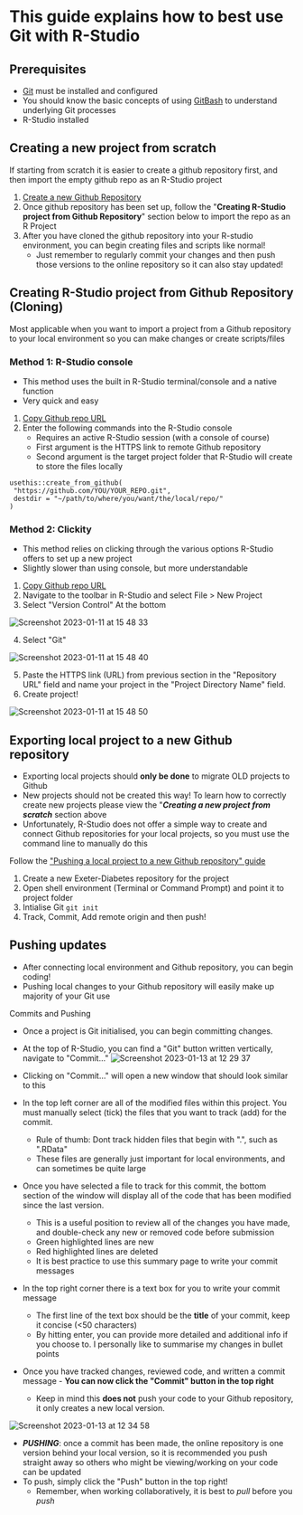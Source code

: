 # This guide explains how to best use Git with R-Studio

## Prerequisites
* [Git](https://github.com/Exeter-Diabetes/All-Github-Guides/blob/main/2-GithubConfig.md) must be installed and configured
* You should know the basic concepts of using [GitBash](https://github.com/Exeter-Diabetes/All-Github-Guides/blob/main/4-GitBash.md) to understand underlying Git processes
* R-Studio installed

## Creating a new project from scratch
If starting from scratch it is easier to create a github repository first, and then import the empty github repo as an R-Studio project

1. [Create a new Github Repository](https://github.com/Exeter-Diabetes/All-Github-Guides/blob/main/3-Repositories.md#creating-a-new-exeter-diabetes-github-repository)
2. Once github repository has been set up, follow the "**Creating R-Studio project from Github Repository**" section below to import the repo as an R Project
3. After you have cloned the github repository into your R-studio environment, you can begin creating files and scripts like normal!
   * Just remember to regularly commit your changes and then push those versions to the online repository so it can also stay updated!



## Creating R-Studio project from Github Repository (Cloning)
Most applicable when you want to import a project from a Github repository to your local environment so you can make changes or create scripts/files

### Method 1: R-Studio console
* This method uses the built in R-Studio terminal/console and a native function
* Very quick and easy

1. [Copy Github repo URL](https://github.com/Exeter-Diabetes/All-Github-Guides/blob/main/3-Repositories.md#cloning-a-github-repository-into-a-local-environment)
2. Enter the following commands into the R-Studio console
   * Requires an active R-Studio session (with a console of course)
   * First argument is the HTTPS link to remote Github repository
   * Second argument is the target project folder that R-Studio will create to store the files locally
 ```
 usethis::create_from_github(
  "https://github.com/YOU/YOUR_REPO.git",
  destdir = "~/path/to/where/you/want/the/local/repo/"
)
 ```


### Method 2: Clickity 
* This method relies on clicking through the various options R-Studio offers to set up a new project
* Slightly slower than using console, but more understandable 

1. [Copy Github repo URL](https://github.com/Exeter-Diabetes/All-Github-Guides/blob/main/3-Repositories.md#cloning-a-github-repository-into-a-local-environment)
2. Navigate to the toolbar in R-Studio and select File > New Project
3. Select "Version Control" At the bottom

![Screenshot 2023-01-11 at 15 48 33](https://user-images.githubusercontent.com/85688580/211852432-ca2fdb6a-64a2-4146-bb36-d12e278fddf1.png)

4. Select "Git"

![Screenshot 2023-01-11 at 15 48 40](https://user-images.githubusercontent.com/85688580/211852809-9b4c2527-ac56-420e-9638-71800ba26d8a.png)

5. Paste the HTTPS link (URL) from previous section in the "Repository URL" field and name your project in the "Project Directory Name" field.
6. Create project!

![Screenshot 2023-01-11 at 15 48 50](https://user-images.githubusercontent.com/85688580/211852913-4b0460e4-52f3-4107-a512-5a1fe1696dd7.png)



## Exporting local project to a new Github repository
* Exporting local projects should **only be done** to migrate OLD projects to Github
* New projects should not be created this way! To learn how to correctly create new projects please view the "**_Creating a new project from scratch_** section above
* Unfortunately, R-Studio does not offer a simple way to create and connect Github repositories for your local projects, so you must use the command line to manually do this

Follow the ["Pushing a local project to a new Github repository" guide](https://github.com/Exeter-Diabetes/All-Github-Guides/blob/main/3-Repositories.md#pushing-a-local-project-to-a-new-github-repository)
1. Create a new Exeter-Diabetes repository for the project
2. Open shell environment (Terminal or Command Prompt) and point it to project folder
3. Intialise Git ` git init `
4. Track, Commit, Add remote origin and then push!

## Pushing updates
* After connecting local environment and Github repository, you can begin coding!
* Pushing local changes to your Github repository will easily make up majority of your Git use

Commits and Pushing
* Once a project is Git initialised, you can begin committing changes.
* At the top of R-Studio, you can find a "Git" button written vertically, navigate to "Commit..."
![Screenshot 2023-01-13 at 12 29 37](https://user-images.githubusercontent.com/85688580/212321860-05cc701d-3aea-4eca-ad73-cd9432528155.png)

* Clicking on "Commit..." will open a new window that should look similar to this
* In the top left corner are all of the modified files within this project. You must manually select (tick) the files that you want to track (add) for the commit.
  * Rule of thumb: Dont track hidden files that begin with ".", such as ".RData"
  * These files are generally just important for local environments, and can sometimes be quite large
* Once you have selected a file to track for this commit, the bottom section of the window will display all of the code that has been modified since the last version.
  * This is a useful position to review all of the changes you have made, and double-check any new or removed code before submission
  * Green highlighted lines are new
  * Red highlighted lines are deleted
  * It is best practice to use this summary page to write your commit messages
 * In the top right corner there is a text box for you to write your commit message
   * The first line of the text box should be the **title** of your commit, keep it concise (<50 characters)
   * By hitting enter, you can provide more detailed and additional info if you choose to. I personally like to summarise my changes in bullet points
 * Once you have tracked changes, reviewed code, and written a commit message - **You can now click the "Commit" button in the top right**
   * Keep in mind this **does not** push your code to your Github repository, it only creates a new local version.

![Screenshot 2023-01-13 at 12 34 58](https://user-images.githubusercontent.com/85688580/212321802-8c0f3277-1642-491d-87cd-81fe17982cc5.png)

 * **_PUSHING_**: once a commit has been made, the online repository is one version behind your local version, so it is recommended you push straight away so others who might be viewing/working on your code can be updated
 * To push, simply click the "Push" button in the top right!
   * Remember, when working collaboratively, it is best to _pull_ before you _push_
 
 

